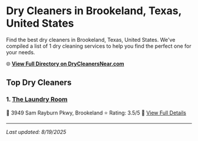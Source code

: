 # Dry Cleaners in Brookeland, Texas, United States

Find the best dry cleaners in Brookeland, Texas, United States. We've compiled a list of 1 dry cleaning services to help you find the perfect one for your needs.

🌐 **[View Full Directory on DryCleanersNear.com](https://drycleanersnear.com/city/US/Texas/Brookeland)**

## Top Dry Cleaners

### 1. [The Laundry Room](https://drycleanersnear.com/dryCleaner/6869d8a7c7dd3153c241f3e1/the-laundry-room)
📍 3949 Sam Rayburn Pkwy, Brookeland
⭐ Rating: 3.5/5
🔗 [View Full Details](https://drycleanersnear.com/dryCleaner/6869d8a7c7dd3153c241f3e1/the-laundry-room)


---

*Last updated: 8/19/2025*
